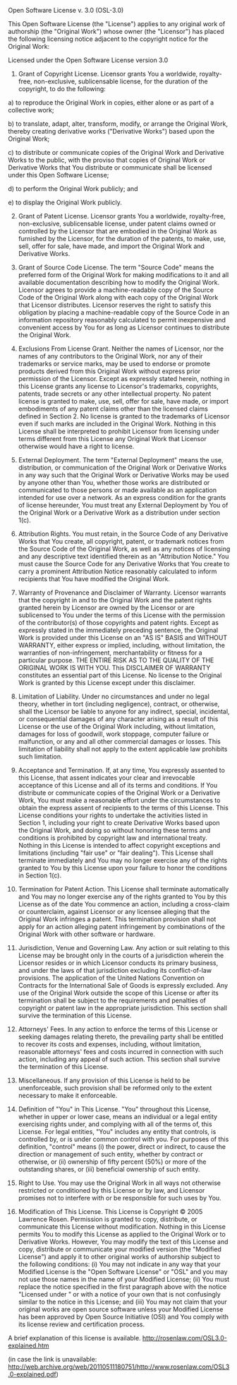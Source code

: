 Open Software License v. 3.0 (OSL-3.0)

This Open Software License (the "License") applies to any original
work of authorship (the "Original Work") whose owner (the "Licensor")
has placed the following licensing notice adjacent to the copyright
notice for the Original Work:

Licensed under the Open Software License version 3.0

1) Grant of Copyright License. Licensor grants You a worldwide,
   royalty-free, non-exclusive, sublicensable license, for the
   duration of the copyright, to do the following:

 a) to reproduce the Original Work in copies, either alone or as part
    of a collective work;

 b) to translate, adapt, alter, transform, modify, or arrange the
    Original Work, thereby creating derivative works ("Derivative
    Works") based upon the Original Work;

 c) to distribute or communicate copies of the Original Work and
    Derivative Works to the public, with the proviso that copies of
    Original Work or Derivative Works that You distribute or
    communicate shall be licensed under this Open Software License;

 d) to perform the Original Work publicly; and

 e) to display the Original Work publicly.

2) Grant of Patent License. Licensor grants You a worldwide,
   royalty-free, non-exclusive, sublicensable license, under patent
   claims owned or controlled by the Licensor that are embodied in the
   Original Work as furnished by the Licensor, for the duration of the
   patents, to make, use, sell, offer for sale, have made, and import
   the Original Work and Derivative Works.

3) Grant of Source Code License. The term "Source Code" means the
   preferred form of the Original Work for making modifications to it
   and all available documentation describing how to modify the
   Original Work. Licensor agrees to provide a machine-readable copy
   of the Source Code of the Original Work along with each copy of the
   Original Work that Licensor distributes. Licensor reserves the
   right to satisfy this obligation by placing a machine-readable copy
   of the Source Code in an information repository reasonably
   calculated to permit inexpensive and convenient access by You for
   as long as Licensor continues to distribute the Original Work.

4) Exclusions From License Grant. Neither the names of Licensor, nor
   the names of any contributors to the Original Work, nor any of
   their trademarks or service marks, may be used to endorse or
   promote products derived from this Original Work without express
   prior permission of the Licensor. Except as expressly stated
   herein, nothing in this License grants any license to Licensor's
   trademarks, copyrights, patents, trade secrets or any other
   intellectual property. No patent license is granted to make, use,
   sell, offer for sale, have made, or import embodiments of any
   patent claims other than the licensed claims defined in Section
   2. No license is granted to the trademarks of Licensor even if such
   marks are included in the Original Work. Nothing in this License
   shall be interpreted to prohibit Licensor from licensing under
   terms different from this License any Original Work that Licensor
   otherwise would have a right to license.

5) External Deployment. The term "External Deployment" means the use,
   distribution, or communication of the Original Work or Derivative
   Works in any way such that the Original Work or Derivative Works
   may be used by anyone other than You, whether those works are
   distributed or communicated to those persons or made available as
   an application intended for use over a network. As an express
   condition for the grants of license hereunder, You must treat any
   External Deployment by You of the Original Work or a Derivative
   Work as a distribution under section 1(c).

6) Attribution Rights. You must retain, in the Source Code of any
   Derivative Works that You create, all copyright, patent, or
   trademark notices from the Source Code of the Original Work, as
   well as any notices of licensing and any descriptive text
   identified therein as an "Attribution Notice." You must cause the
   Source Code for any Derivative Works that You create to carry a
   prominent Attribution Notice reasonably calculated to inform
   recipients that You have modified the Original Work.

7) Warranty of Provenance and Disclaimer of Warranty. Licensor
   warrants that the copyright in and to the Original Work and the
   patent rights granted herein by Licensor are owned by the Licensor
   or are sublicensed to You under the terms of this License with the
   permission of the contributor(s) of those copyrights and patent
   rights. Except as expressly stated in the immediately preceding
   sentence, the Original Work is provided under this License on an
   "AS IS" BASIS and WITHOUT WARRANTY, either express or implied,
   including, without limitation, the warranties of non-infringement,
   merchantability or fitness for a particular purpose. THE ENTIRE
   RISK AS TO THE QUALITY OF THE ORIGINAL WORK IS WITH YOU. This
   DISCLAIMER OF WARRANTY constitutes an essential part of this
   License. No license to the Original Work is granted by this License
   except under this disclaimer.

8) Limitation of Liability. Under no circumstances and under no legal
   theory, whether in tort (including negligence), contract, or
   otherwise, shall the Licensor be liable to anyone for any indirect,
   special, incidental, or consequential damages of any character
   arising as a result of this License or the use of the Original Work
   including, without limitation, damages for loss of goodwill, work
   stoppage, computer failure or malfunction, or any and all other
   commercial damages or losses. This limitation of liability shall
   not apply to the extent applicable law prohibits such limitation.

9) Acceptance and Termination. If, at any time, You expressly assented
   to this License, that assent indicates your clear and irrevocable
   acceptance of this License and all of its terms and conditions. If
   You distribute or communicate copies of the Original Work or a
   Derivative Work, You must make a reasonable effort under the
   circumstances to obtain the express assent of recipients to the
   terms of this License. This License conditions your rights to
   undertake the activities listed in Section 1, including your right
   to create Derivative Works based upon the Original Work, and doing
   so without honoring these terms and conditions is prohibited by
   copyright law and international treaty. Nothing in this License is
   intended to affect copyright exceptions and limitations (including
   "fair use" or "fair dealing"). This License shall terminate
   immediately and You may no longer exercise any of the rights
   granted to You by this License upon your failure to honor the
   conditions in Section 1(c).

10) Termination for Patent Action. This License shall terminate
    automatically and You may no longer exercise any of the rights
    granted to You by this License as of the date You commence an
    action, including a cross-claim or counterclaim, against Licensor
    or any licensee alleging that the Original Work infringes a
    patent. This termination provision shall not apply for an action
    alleging patent infringement by combinations of the Original Work
    with other software or hardware.

11) Jurisdiction, Venue and Governing Law. Any action or suit relating
    to this License may be brought only in the courts of a
    jurisdiction wherein the Licensor resides or in which Licensor
    conducts its primary business, and under the laws of that
    jurisdiction excluding its conflict-of-law provisions. The
    application of the United Nations Convention on Contracts for the
    International Sale of Goods is expressly excluded. Any use of the
    Original Work outside the scope of this License or after its
    termination shall be subject to the requirements and penalties of
    copyright or patent law in the appropriate jurisdiction. This
    section shall survive the termination of this License.

12) Attorneys' Fees. In any action to enforce the terms of this
    License or seeking damages relating thereto, the prevailing party
    shall be entitled to recover its costs and expenses, including,
    without limitation, reasonable attorneys' fees and costs incurred
    in connection with such action, including any appeal of such
    action. This section shall survive the termination of this
    License.

13) Miscellaneous. If any provision of this License is held to be
    unenforceable, such provision shall be reformed only to the extent
    necessary to make it enforceable.

14) Definition of "You" in This License. "You" throughout this
    License, whether in upper or lower case, means an individual or a
    legal entity exercising rights under, and complying with all of
    the terms of, this License. For legal entities, "You" includes any
    entity that controls, is controlled by, or is under common control
    with you. For purposes of this definition, "control" means (i) the
    power, direct or indirect, to cause the direction or management of
    such entity, whether by contract or otherwise, or (ii) ownership
    of fifty percent (50%) or more of the outstanding shares, or (iii)
    beneficial ownership of such entity.

15) Right to Use. You may use the Original Work in all ways not
    otherwise restricted or conditioned by this License or by law, and
    Licensor promises not to interfere with or be responsible for such
    uses by You.

16) Modification of This License. This License is Copyright © 2005
    Lawrence Rosen. Permission is granted to copy, distribute, or
    communicate this License without modification. Nothing in this
    License permits You to modify this License as applied to the
    Original Work or to Derivative Works. However, You may modify the
    text of this License and copy, distribute or communicate your
    modified version (the "Modified License") and apply it to other
    original works of authorship subject to the following conditions:
    (i) You may not indicate in any way that your Modified License is
    the "Open Software License" or "OSL" and you may not use those
    names in the name of your Modified License; (ii) You must replace
    the notice specified in the first paragraph above with the notice
    "Licensed under <insert your license name here>" or with a notice
    of your own that is not confusingly similar to the notice in this
    License; and (iii) You may not claim that your original works are
    open source software unless your Modified License has been
    approved by Open Source Initiative (OSI) and You comply with its
    license review and certification process.

A brief explanation of this license is available.
http://rosenlaw.com/OSL3.0-explained.htm

(in case the link is unavailable:
http://web.archive.org/web/20110511180751/http://www.rosenlaw.com/OSL3.0-explained.pdf)